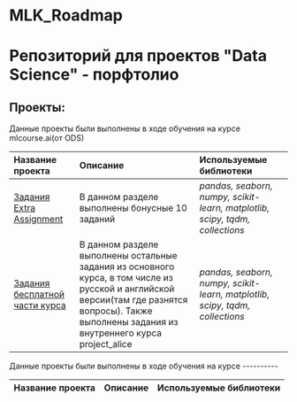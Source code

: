 # MLK_Roadmap
# Репозиторий для проектов "Data Science" - порфтолио

## Проекты:

Данные проекты были выполнены в ходе обучения на курсе mlcourse.ai(от ODS)

| Название проекта | Описание | Используемые библиотеки | 
| :---------------------- | :---------------------- | :---------------------- |
| [Задания Extra Assignment](https://github.com/nmalkam/ODS-mlcourse.ai/tree/Ton/Extra%20Assignment) | В данном разделе выполнены бонусные 10 заданий| *pandas, seaborn, numpy, scikit-learn, matplotlib, scipy, tqdm, collections* |
| [Задания бесплатной части курса](https://github.com/nmalkam/ODS-mlcourse.ai/) | В данном разделе выполнены остальные задания из основного курса, в том числе из русской и английской версии(там где разнятся вопросы). Также выполнены задания из внутреннего курса project_alice| *pandas, seaborn, numpy, scikit-learn, matplotlib, scipy, tqdm, collections* |

Данные проекты были выполнены в ходе обучения на курсе ----------

| Название проекта | Описание | Используемые библиотеки | 
| :---------------------- | :---------------------- | :---------------------- |
